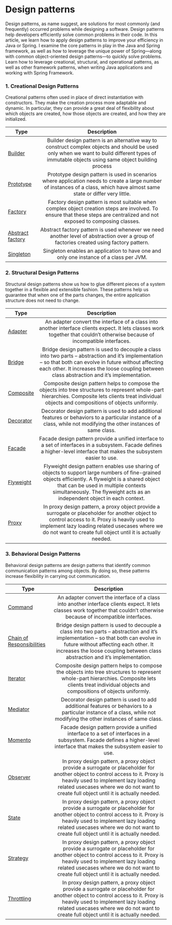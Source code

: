 # Design patterns
Design patterns, as name suggest, are solutions for most commonly (and frequently) occurred problems while designing a software. 
Design patterns help developers efficiently solve common problems in their code. In this article, we learn how to apply design patterns to improve your efficiency in Java or Spring.
I examine the core patterns in play in the Java and Spring framework, as well as how to leverage the unique power of Spring—along with common object-oriented design patterns—to quickly solve problems. 
Learn how to leverage creational, structural, and operational patterns, as well as other framework patterns, when writing Java applications and working with Spring Framework.

### 1. Creational Design Patterns
Creational patterns often used in place of direct instantiation with constructors. They make the creation process more adaptable and dynamic. In particular, they can provide a great deal of flexibility about which objects are created, how those objects are created, and how they are initialized.

| Type   |      Description |
|----------|:-------------:|
| <a href="/#/design-patterns-creational-builder" target="_target">Builder</a> | Builder design pattern is an alternative way to construct complex objects and should be used only when we want to build different types of immutable objects using same object building process
| <a href="/#/design-patterns-creational-prototype" target="_target">Prototype</a> | Prototype design pattern is used in scenarios where application needs to create a large number of instances of a class, which have almost same state or differ very little.
| <a href="/#/design-patterns-creational-factory" target="_target">Factory</a> |	Factory design pattern is most suitable when complex object creation steps are involved. To ensure that these steps are centralized and not exposed to composing classes.
| <a href="/#/design-patterns-creational-abstract-factory" target="_target">Abstract factory</a> |	Abstract factory pattern is used whenever we need another level of abstraction over a group of factories created using factory pattern.
| <a href="/#/design-patterns-creational-singleton" target="_target">Singleton</a> |	Singleton enables an application to have one and only one instance of a class per JVM.

### 2. Structural Design Patterns
Structural design patterns show us how to glue different pieces of a system together in a flexible and extensible fashion. These patterns help us guarantee that when one of the parts changes, the entire application structure does not need to change.    

| Type   |      Description |
|----------|:-------------:|
|<a href="/#/design-patterns-structural-adapter" target="_blank">Adapter</a> |	An adapter convert the interface of a class into another interface clients expect. It lets classes work together that couldn’t otherwise because of incompatible interfaces.
|<a href="/#/design-patterns-structural-bridge" target="_blank">Bridge</a> |	Bridge design pattern is used to decouple a class into two parts – abstraction and it’s implementation – so that both can evolve in future without affecting each other. It increases the loose coupling between class abstraction and it’s implementation.
|<a href="/#/design-patterns-creational-composite" target="_target">Composite</a>	| Composite design pattern helps to compose the objects into tree structures to represent whole-part hierarchies. Composite lets clients treat individual objects and compositions of objects uniformly.
|<a href="/#/design-patterns-creational-decorator" target="_target">Decorator</a> |	Decorator design pattern is used to add additional features or behaviors to a particular instance of a class, while not modifying the other instances of same class.
|<a href="/#/design-patterns-creational-facade" target="_target">Facade</a> |	Facade design pattern provide a unified interface to a set of interfaces in a subsystem. Facade defines a higher-level interface that makes the subsystem easier to use.
|<a href="/#/design-patterns-creational-flyweight" target="_target">Flyweight</a> |	Flyweight design pattern enables use sharing of objects to support large numbers of fine-grained objects efficiently. A flyweight is a shared object that can be used in multiple contexts simultaneously. The flyweight acts as an independent object in each context.
|<a href="/#/design-patterns-creational-proxy" target="_target">Proxy</a> |	In proxy design pattern, a proxy object provide a surrogate or placeholder for another object to control access to it. Proxy is heavily used to implement lazy loading related usecases where we do not want to create full object until it is actually needed.

### 3. Behavioral Design Patterns
Behavioral design patterns are design patterns that identify common communication patterns among objects. By doing so, these patterns increase flexibility in carrying out communication.    

| Type   |      Description |
|----------|:-------------:|
|<a href="/#/design-patterns-structural-bridge" target="_blank">Command</a>| An adapter convert the interface of a class into another interface clients expect. It lets classes work together that couldn’t otherwise because of incompatible interfaces.
|<a href="/#/design-patterns-structural-cor" target="_blank">Chain of Responsibilities</a> | Bridge design pattern is used to decouple a class into two parts – abstraction and it’s implementation – so that both can evolve in future without affecting each other. It increases the loose coupling between class abstraction and it’s implementation.
|<a href="/#/design-patterns-structural-iterator" target="_blank">Iterator</a>| Composite design pattern helps to compose the objects into tree structures to represent whole-part hierarchies. Composite lets clients treat individual objects and compositions of objects uniformly.
|<a href="/#/design-patterns-structural-mediator" target="_blank">Mediator</a> | Decorator design pattern is used to add additional features or behaviors to a particular instance of a class, while not modifying the other instances of same class.
|<a href="/#/design-patterns-structural-momento" target="_blank">Momento</a> | Facade design pattern provide a unified interface to a set of interfaces in a subsystem. Facade defines a higher-level interface that makes the subsystem easier to use.
|<a href="/#/design-patterns-structural-observer" target="_blank">Observer | In proxy design pattern, a proxy object provide a surrogate or placeholder for another object to control access to it. Proxy is heavily used to implement lazy loading related usecases where we do not want to create full object until it is actually needed.
|<a href="/#/design-patterns-structural-state" target="_blank">State |	In proxy design pattern, a proxy object provide a surrogate or placeholder for another object to control access to it. Proxy is heavily used to implement lazy loading related usecases where we do not want to create full object until it is actually needed.
|<a href="/#/design-patterns-structural-strategy" target="_blank">Strategy | In proxy design pattern, a proxy object provide a surrogate or placeholder for another object to control access to it. Proxy is heavily used to implement lazy loading related usecases where we do not want to create full object until it is actually needed.
|<a href="/#/design-patterns-structural-throuttling" target="_blank">Throttling | In proxy design pattern, a proxy object provide a surrogate or placeholder for another object to control access to it. Proxy is heavily used to implement lazy loading related usecases where we do not want to create full object until it is actually needed.
